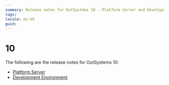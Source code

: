 ```yaml
---
summary: Release notes for OutSystems 10 - Platform Server and Development Environment.
tags:
locale: en-US
guid:
---
```


# 10

The following are the release notes for OutSystems 10:

* [Platform Server](https://success.outsystems.com/Support/Release_Notes/10/Platform_Server)
* [Development Environment](https://success.outsystems.com/Support/Release_Notes/10/Development_Environment)
